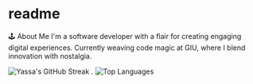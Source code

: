 # readme
🕹️ About Me
I'm a software developer with a flair for creating engaging digital experiences. Currently weaving code magic at GIU, where I blend innovation with nostalgia.



![Yassa's GitHub Streak](https://github-readme-streak-stats.herokuapp.com/?user=Yassa122&theme=dark&background=000000) .  ![Top Languages](https://github-readme-stats.vercel.app/api/top-langs/?username=Yassa122&layout=compact)


